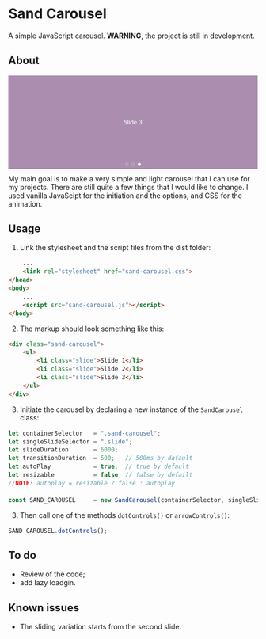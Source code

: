 # Sand Carousel
A simple JavaScript carousel.
**WARNING**, the project is still in development.

## About
![A screen shot of the carousel](/demo/demo-picture.png "The Sand Carousel with dot controls, in pink")
My main goal is to make a very simple and light carousel that I can use for my projects. There are still quite a few things that I would like to change. I used vanilla JavaScipt for the initiation and the options, and CSS for the animation.

## Usage
1. Link the stylesheet and the script files from the dist folder:
```html
    ...
    <link rel="stylesheet" href="sand-carousel.css">
</head>
<body>
    ...
    <script src="sand-carousel.js"></script>
</body>
```
2. The markup should look something like this:
```html
<div class="sand-carousel">
    <ul>
        <li class="slide">Slide 1</li>
        <li class="slide">Slide 2</li>
        <li class="slide">Slide 3</li>
    </ul>
</div>
```
3. Initiate the carousel by declaring a new instance of the `SandCarousel` class:
```js
let containerSelector   = ".sand-carousel";
let singleSlideSelector	= ".slide";
let slideDuration       = 6000;
let transitionDuration	= 500;	 // 500ms by dafault
let autoPlay            = true;  // true by default
let resizable           = false; // false by defailt
//NOTE! autoplay = resizable ? false : autoplay

const SAND_CAROUSEL     = new SandCarousel(containerSelector, singleSlideSelector, slideDuration, transitionDuration, autoPlay, resizable);
```
3. Then call one of the methods `dotControls()` or `arrowControls()`:
```js
SAND_CAROUSEL.dotControls();
```

## To do
- Review of the code;
- add lazy loadgin.

## Known issues
- The sliding variation starts from the second slide.
